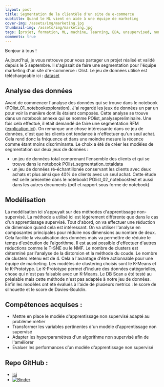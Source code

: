 ```yaml
---
layout: post
title: Segmentation de la clientèle d'un site de e-commerce
subtitle: Quand le ML vient en aide à une équipe de marketing
cover-img: /assets/img/marketing.jpg
thumbnail-img: /assets/img/marketing.jpg
tags: [projet, formation, ML, machine, learning, EDA, unsupervised, non-supervisé]
comments: true
---
```

Bonjour à tous ! 

Aujourd'hui, je vous retrouve pour vous partager un projet réalisé et validé depuis le 5 septembre. Il s'agissait de faire une segmentation pour l'équipe marketing d'un site d'e-commerce : Olist.
Le jeu de données utilisé est téléchargeable ici : [dataset](https://www.kaggle.com/olistbr/brazilian-ecommerce)

## Analyse des données

Avant de commencer l'analyse des données qui se trouve dans le notebook (POlist_01_notebookexploration). J'ai regardé les jeux de données un par un pour voir la manière dont ils étaient composés. Cette analyse se trouve dans un notebook annexe qui se nomme POlist_analysepreliminaire.
Une fois cela effectué, il était demandé de faire une segmentation RFM ([explication ici](https://www.wizishop.fr/blog/dossier-la-segmentation-clients-la-methode-rfm-partie-2.html)). 
On remarque une chose intéressante dans ce jeu de données, c'est que les clients ont tendance à n'effectuer qu'un seul achat. Cela rend donc la fréquence et dans une moindre mesure la récence comme étant moins discriminante. Le choix a été de créer les modèles de segmentation sur deux jeux de données :
- un jeu de données total comprenant l'ensemble des clients et qui se trouve dans le notebook POlist_segmentation_totaldata
- un jeu de données ré-échantillonée conservant les clients avec deux achats et plus ainsi que 40% de clients avec un seul achat. Cette étude est celle présentée dans le notebookt POlist_02_notebooktest et aussi dans les autres documents (pdf et rapport sous forme de notebook)

## Modélisation

La modélisation ici s'appuyait sur des méthodes d'apprentissage non-supervisé. La méthode a utilisé ici est légèrement différente que dans le cas d'un apprentissage supervisé.
Tout d'abord, on va effectuer une réduction de dimension quand cela est intéressant. On va utiliser l'analyse en composantes principales pour réduire nos dimensions au nombre de deux. Cela facilite la visualisation des données mais va permettre de réduire le temps d'exécution de l'algorithme. Il est aussi possible d'effectuer d'autres réductions comme le T-SNE ou le NMF.
Le nombre de clusters est déterminé par l'analyse de la distorsion et la méthode du coude. Le nombre de clusters retenu est de 4. Cela a l'avantage d'être actionnable pour une équipe de marketing. 
Les modèles de clustering choisis sont le K-Means et le K-Prototype. Le K-Prototype permet d'inclure des données catégorielles, chose qui n'est pas faisable avec un K-Means. Le DB Scan a été testé au préalable mais cette méthode n'est pas adaptée à notre jeu de données.
Enfin les modèles ont été évalués à l'aide de plusieurs metrics : le score de silhouette et le score de Davies-Bouldin.

## Compétences acquises : 
- Mettre en place le modèle d'apprentissage non supervisé adapté au problème métier
- Transformer les variables pertinentes d'un modèle d'apprentissage non supervisé
- Adapter les hyperparamètres d'un algorithme non supervisé afin de l'améliorer
- Évaluer les performances d’un modèle d'apprentissage non supervisé

## Repo GitHub : 
- [Ici](https://github.com/Sylvariane/segmentez_les_clients)
- [![Binder](https://mybinder.org/badge_logo.svg)](https://mybinder.org/v2/gh/Sylvariane/segmentez_les_clients/HEAD)

